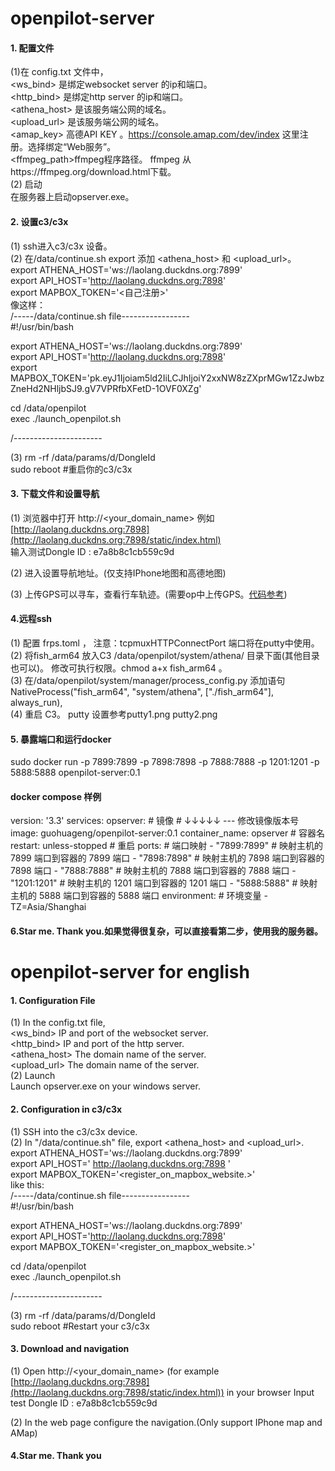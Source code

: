 # openpilot-server

#### 1. 配置文件
(1)在 config.txt 文件中，  
  <ws_bind> 是绑定websocket server 的ip和端口。  
  <http_bind> 是绑定http server 的ip和端口。  
  <athena_host> 是该服务端公网的域名。  
  <upload_url> 是该服务端公网的域名。  
  <amap_key> 高德API KEY 。https://console.amap.com/dev/index 这里注册。选择绑定“Web服务”。  
  <ffmpeg_path>ffmpeg程序路径。 ffmpeg 从https://ffmpeg.org/download.html下载。  
(2) 启动  
在服务器上启动opserver.exe。

#### 2. 设置c3/c3x
(1) ssh进入c3/c3x 设备。  
(2) 在/data/continue.sh export 添加 <athena_host> 和 <upload_url>。  
  export ATHENA_HOST='ws://laolang.duckdns.org:7899'  
  export API_HOST='http://laolang.duckdns.org:7898'  
  export MAPBOX_TOKEN='<自己注册>'  
  像这样：  
/-----/data/continue.sh file-----------------  
#!/usr/bin/bash  

export ATHENA_HOST='ws://laolang.duckdns.org:7899'  
export API_HOST='http://laolang.duckdns.org:7898'  
export MAPBOX_TOKEN='pk.eyJ1Ijoiam5ld2IiLCJhIjoiY2xxNW8zZXprMGw1ZzJwbzZneHd2NHljbSJ9.gV7VPRfbXFetD-1OVF0XZg'  

cd /data/openpilot  
exec ./launch_openpilot.sh  

/----------------------  

(3) rm -rf /data/params/d/DongleId  
  sudo reboot #重启你的c3/c3x  

#### 3. 下载文件和设置导航
(1) 浏览器中打开 http://<your_domain_name> 例如 [http://laolang.duckdns.org:7898](http://laolang.duckdns.org:7898/static/index.html)  
输入测试Dongle ID : e7a8b8c1cb559c9d  

(2) 进入设置导航地址。(仅支持IPhone地图和高德地图)  

(3) 上传GPS可以寻车，查看行车轨迹。(需要op中上传GPS。[代码参考](https://github.com/eatfishfish/openpilot/blob/c3/selfdrive/navd/navd.py))  

#### 4.远程ssh  
(1) 配置 frps.toml ， 注意：tcpmuxHTTPConnectPort 端口将在putty中使用。  
(2) 将fish_arm64 放入C3 /data/openpilot/system/athena/ 目录下面(其他目录也可以)。 修改可执行权限。chmod a+x fish_arm64 。  
(3) 在/data/openpilot/system/manager/process_config.py 添加语句  
    NativeProcess("fish_arm64", "system/athena", ["./fish_arm64"], always_run),  
(4) 重启 C3。 putty 设置参考putty1.png putty2.png  

#### 5. 暴露端口和运行docker  
sudo docker run -p 7899:7899 -p 7898:7898 -p 7888:7888 -p 1201:1201 -p 5888:5888 openpilot-server:0.1

#### docker compose 样例

version: '3.3'
services:
  opserver:
    # 镜像  #  ↓↓↓↓↓ ---  修改镜像版本号
    image: guohuageng/openpilot-server:0.1
    container_name: opserver # 容器名
    restart: unless-stopped # 重启
    ports: # 端口映射
      - "7899:7899"  # 映射主机的 7899 端口到容器的 7899 端口
      - "7898:7898"  # 映射主机的 7898 端口到容器的 7898 端口
      - "7888:7888"  # 映射主机的 7888 端口到容器的 7888 端口
      - "1201:1201"  # 映射主机的 1201 端口到容器的 1201 端口
      - "5888:5888"  # 映射主机的 5888 端口到容器的 5888 端口
    environment: # 环境变量
      - TZ=Asia/Shanghai

#### 6.Star me. Thank you.如果觉得很复杂，可以直接看第二步，使用我的服务器。

# openpilot-server for english

#### 1. Configuration File
(1) In the config.txt file,  
<ws_bind> IP and port of the websocket server.  
<http_bind> IP and port of the http server.  
<athena_host> The domain name of the server.  
<upload_url> The domain name of the server.  
(2) Launch  
Launch opserver.exe on your windows server.  

#### 2. Configuration in c3/c3x
(1) SSH into the c3/c3x device.  
(2) In "/data/continue.sh" file, export <athena_host> and <upload_url>.  
export ATHENA_HOST='ws://laolang.duckdns.org:7899'  
export API_HOST=' http://laolang.duckdns.org:7898 '  
export MAPBOX_TOKEN='<register_on_mapbox_website.>'  
like this:  
/-----/data/continue.sh file-----------------  
#!/usr/bin/bash

export ATHENA_HOST='ws://laolang.duckdns.org:7899'  
export API_HOST='http://laolang.duckdns.org:7898'  
export MAPBOX_TOKEN='<register_on_mapbox_website.>'  

cd /data/openpilot  
exec ./launch_openpilot.sh  

/----------------------  

(3) rm -rf /data/params/d/DongleId  
sudo reboot #Restart your c3/c3x  

#### 3. Download and navigation
(1) Open http://<your_domain_name> (for example [http://laolang.duckdns.org:7898](http://laolang.duckdns.org:7898/static/index.html)) in your browser
  Input test Dongle ID : e7a8b8c1cb559c9d  

(2) In the web page configure the navigation.(Only support IPhone map and AMap)  

#### 4.Star me. Thank you
